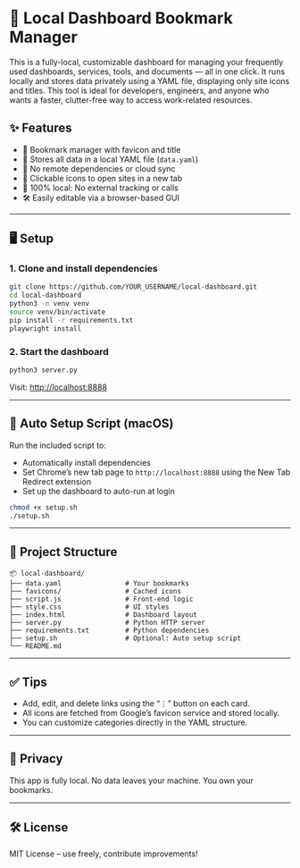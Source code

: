 # 🧭 Local Dashboard Bookmark Manager

This is a fully-local, customizable dashboard for managing your frequently used dashboards, services, tools, and documents — all in one click. It runs locally and stores data privately using a YAML file, displaying only site icons and titles. This tool is ideal for developers, engineers, and anyone who wants a faster, clutter-free way to access work-related resources.

## ✨ Features

- 🔖 Bookmark manager with favicon and title
- 💾 Stores all data in a local YAML file (`data.yaml`)
- 🧠 No remote dependencies or cloud sync
- 🚀 Clickable icons to open sites in a new tab
- 🔐 100% local: No external tracking or calls
- 🛠️ Easily editable via a browser-based GUI

---

## 🖥️ Setup

### 1. Clone and install dependencies

```bash
git clone https://github.com/YOUR_USERNAME/local-dashboard.git
cd local-dashboard
python3 -m venv venv
source venv/bin/activate
pip install -r requirements.txt
playwright install
```

### 2. Start the dashboard

```bash
python3 server.py
```

Visit: [http://localhost:8888](http://localhost:8888)

---

## 🧰 Auto Setup Script (macOS)

Run the included script to:
- Automatically install dependencies
- Set Chrome’s new tab page to `http://localhost:8888` using the New Tab Redirect extension
- Set up the dashboard to auto-run at login

```bash
chmod +x setup.sh
./setup.sh
```

---

## 📁 Project Structure

```
📦 local-dashboard/
├── data.yaml                # Your bookmarks
├── favicons/                # Cached icons
├── script.js                # Front-end logic
├── style.css                # UI styles
├── index.html               # Dashboard layout
├── server.py                # Python HTTP server
├── requirements.txt         # Python dependencies
├── setup.sh                 # Optional: Auto setup script
└── README.md
```

---

## ✅ Tips

- Add, edit, and delete links using the “⋮” button on each card.
- All icons are fetched from Google’s favicon service and stored locally.
- You can customize categories directly in the YAML structure.

---

## 🔐 Privacy

This app is fully local. No data leaves your machine. You own your bookmarks.

---

## 🛠️ License

MIT License – use freely, contribute improvements!